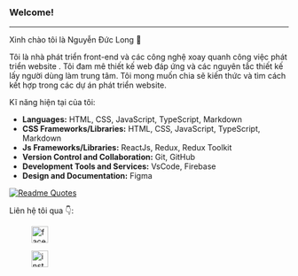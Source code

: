 ### Welcome!
---

Xinh chào tôi là Nguyễn Đức Long 👋

Tôi là nhà phát triển front-end và các công nghệ xoay quanh công việc phát triển website . Tôi đam mê thiết kế web đáp ứng và các nguyên tắc thiết kế lấy người dùng làm trung tâm. Tôi mong muốn chia sẽ kiến thức và tìm cách kết hợp trong các dự án phát triển website.

Kĩ năng hiện tại của tôi:

- **Languages:** HTML, CSS, JavaScript, TypeScript, Markdown
- **CSS Frameworks/Libraries:** HTML, CSS, JavaScript, TypeScript, Markdown
- **Js Frameworks/Libraries:** ReactJs, Redux, Redux Toolkit
- **Version Control and Collaboration:** Git, GitHub
- **Development Tools and Services:** VsCode, Firebase
- **Design and Documentation:** Figma


[![Readme Quotes](https://quotes-github-readme.vercel.app/api?type=horizontal&theme=dark)](https://github.com/piyushsuthar/github-readme-quotes)

Liên hệ tôi qua 👇:

<a href="https://www.facebook.com/profile.php?id=100014107590054" target="_blank">
<figure>
    <img src="https://cdn.iconscout.com/icon/premium/png-512-thumb/facebook-2752192-2285009.png?f=webp&w=256" width="30"
         alt="facebook=profile">
</figure>
</a>
<a href="https://www.instagram.com/ndl.23" target="_blank">
<figure>
    <img src="https://cdn.iconscout.com/icon/premium/png-512-thumb/instagram-2752153-2284970.png?f=webp&w=256" width="30"
         alt="instargam">
</figure>
</a>

<!-- Languages: HTML, CSS, JavaScript, TypeScript, SCSS, Markdown
CSS Frameworks/Libraries: Styled-components, Tailwind CSS, Ant Design, Chakra UI
Js Frameworks/Libraries: ReactJs, Next.js, Vue.js, Redux Toolkit, Zustand
Version Control and Collaboration: Git, GitHub, Jira, Slack, Notion, Trello
Development Tools and Services: VsCode, Vercel, Netlify, Firebase, Storybook, Playwright
Design and Documentation: Figma, Canva, Google Docs, Dropbox -->


